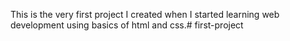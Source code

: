 This is the very first project I created when I started learning web development using basics of html and css.# first-project
